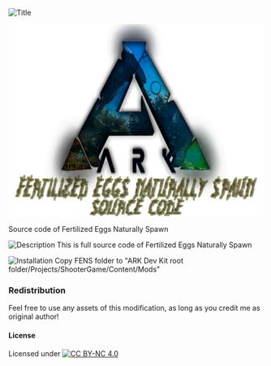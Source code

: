 ![Title](https://raw.githubusercontent.com/L4-Wyrm/Fertilized_Eggs_Naturally_Spawn/master/Text/fens_fens.png "Title")

![Logo](https://raw.githubusercontent.com/L4-Wyrm/FENS/master/Logo/ARK_LOGO_FENS_SRC_New.png "Logo")

Source code of Fertilized Eggs Naturally Spawn


![Description](https://raw.githubusercontent.com/L4-Wyrm/Fertilized_Eggs_Naturally_Spawn/master/Text/fens_description.png "Description")
This is full source code of Fertilized Eggs Naturally Spawn

![Installation](https://raw.githubusercontent.com/L4-Wyrm/Fertilized_Eggs_Naturally_Spawn/master/Text/fens_description.png "Installation")
Copy FENS folder to "ARK Dev Kit root folder/Projects/ShooterGame/Content/Mods"

### Redistribution
Feel free to use any assets of this modification, as long as you credit me as original author!

#### License
Licensed under [![CC BY-NC 4.0](https://licensebuttons.net/l/by-nc/4.0/80x15.png)](https://creativecommons.org/licenses/by-nc/4.0/)
